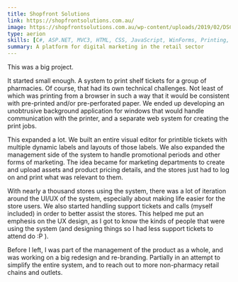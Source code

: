 ```yaml
---
title: Shopfront Solutions
link: https://shopfrontsolutions.com.au/
image: https://shopfrontsolutions.com.au/wp-content/uploads/2019/02/DSC_8441-Header-blurred.jpg
type: aerion
skills: [C#, ASP.NET, MVC3, HTML, CSS, JavaScript, WinForms, Printing, Customer Support, Management, UX design]
summary: A platform for digital marketing in the retail sector
---
```

This was a big project.

It started small enough. A system to print shelf tickets for a group of pharmacies.
Of course, that had its own technical challenges. Not least of which was printing
from a browser in such a way that it would be consistent with pre-printed and/or
pre-perforated paper. We ended up developing an unobtrusive background application
for windows that would handle communication with the printer, and a separate web
system for creating the print jobs.

This expanded a lot. We built an entire visual editor for printible tickets with
multiple dynamic labels and layouts of those labels. We also expanded the management
side of the system to handle promotional periods and other forms of marketing. 
The idea became for marketing departments to create and upload assets and product
pricing details, and the stores just had to log on and print what was relevant to
them.

With nearly a thousand stores using the system, there was a lot of iteration around
the UI/UX of the system, especially about making life easier for the store users.
We also started handling support tickets and calls (myself included) in order to
better assist the stores. This helped me put an emphesis on the UX design, as I
got to know the kinds of people that were using the system (and designing things
so I had less support tickets to attend do :P ).

Before I left, I was part of the management of the product as a whole, and was 
working on a big redesign and re-branding. Partially in an attempt to simplify
the entire system, and to reach out to more non-pharmacy retail chains and outlets.
